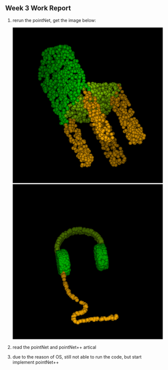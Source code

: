 ## Week 3 Work Report
1. rerun the pointNet, get the image below:
   
   ![img](./week3/visual.png)
   ![img2](./week3/image.png)

2. read the pointNet and pointNet++ artical

3. due to the reason of OS, still not able to run the code, but start implement pointNet++